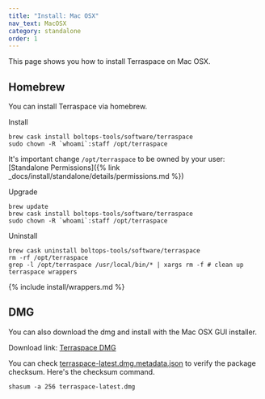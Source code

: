 ```yaml
---
title: "Install: Mac OSX"
nav_text: MacOSX
category: standalone
order: 1
---
```


This page shows you how to install Terraspace on Mac OSX.

## Homebrew

You can install Terraspace via homebrew.

Install

    brew cask install boltops-tools/software/terraspace
    sudo chown -R `whoami`:staff /opt/terraspace

It's important change `/opt/terraspace` to be owned by your user: [Standalone Permissions]({% link _docs/install/standalone/details/permissions.md %})

Upgrade

    brew update
    brew cask install boltops-tools/software/terraspace
    sudo chown -R `whoami`:staff /opt/terraspace

Uninstall

    brew cask uninstall boltops-tools/software/terraspace
    rm -rf /opt/terraspace
    grep -l /opt/terraspace /usr/local/bin/* | xargs rm -f # clean up terraspace wrappers

{% include install/wrappers.md %}

## DMG

You can also download the dmg and install with the Mac OSX GUI installer.

Download link: [Terraspace DMG](https://tap.boltops.com/packages/terraspace/terraspace-latest.dmg)

You can check [terraspace-latest.dmg.metadata.json](https://tap.boltops.com/packages/terraspace/terraspace-latest.dmg.metadata.json) to verify the package checksum. Here's the checksum command.

    shasum -a 256 terraspace-latest.dmg
